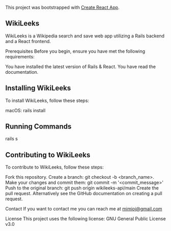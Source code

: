 This project was bootstrapped with [Create React App](https://github.com/facebook/create-react-app).

## WikiLeeks

WikiLeeks is a Wikipedia search and save web app utilizing a Rails backend and a React frontend.

Prerequisites
Before you begin, ensure you have met the following requirements:

You have installed the latest version of Rails & React.
You have read the documentation.

## Installing WikiLeeks
To install WikiLeeks, follow these steps:

macOS:
rails install


## Running Commands
rails s

## Contributing to WikiLeeks
To contribute to WikiLeeks, follow these steps:

Fork this repository.
Create a branch: git checkout -b <branch_name>.
Make your changes and commit them: git commit -m '<commit_message>'
Push to the original branch: git push origin wikileeks-api/main
Create the pull request.
Alternatively see the GitHub documentation on creating a pull request.



Contact
If you want to contact me you can reach me at mimioj@gmail.com

License
This project uses the following license: GNU General Public License v3.0
